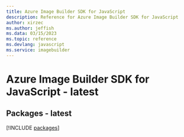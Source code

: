 ```yaml
---
title: Azure Image Builder SDK for JavaScript
description: Reference for Azure Image Builder SDK for JavaScript
author: xirzec
ms.author: jeffish
ms.data: 03/15/2023
ms.topic: reference
ms.devlang: javascript
ms.service: imagebuilder
---
```

# Azure Image Builder SDK for JavaScript - latest
## Packages - latest
[!INCLUDE [packages](image-builder-index.md)]